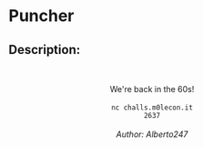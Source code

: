 
# Puncher
## Description:
<br><center>We're back in the 60s!<br><br>
	<code>nc challs.m0lecon.it 2637</code><br><br>
	<i>Author: Alberto247</i></center>

